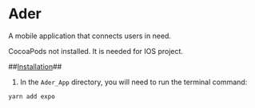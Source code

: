 # Ader
A mobile application that connects users in need. 

CocoaPods not installed. It is needed for IOS project.

##<ins>Installation</ins>##
1) In the ```Ader_App``` directory, you will need to run the terminal command:
```
yarn add expo 
```

